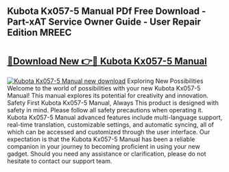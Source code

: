 ## Kubota Kx057-5 Manual PDf Free Download - Part-xAT Service Owner Guide - User Repair Edition MREEC

# <h2><a href="http://bc86709.oget.top/?id=Kubota+Kx057-5+Manual">🔗Download New 👉🔴 Kubota Kx057-5 Manual</a></h2>

[![Kubota Kx057-5 Manual new download](https://i.imgur.com/5g1atiW.png)](http://bc86709.oget.top/?id=Kubota+Kx057-5+Manual)
Exploring New Possibilities Welcome to the world of possibilities with your new Kubota Kx057-5 Manual! This manual explores its potential for creativity and innovation. Safety First Kubota Kx057-5 Manual, Always This product is designed with safety in mind. Please follow all safety precautions when operating it. Kubota Kx057-5 Manual advanced features include multi-language support, real-time translation, customizable settings, and automatic syncing, all of which can be accessed and customized through the user interface. Our expectation is that the Kubota Kx057-5 Manual has been a reliable companion in your journey to becoming proficient in using your new gadget. Should you need any assistance or clarification, please do not hesitate to contact our support team.
